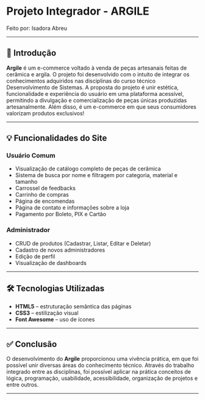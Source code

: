 # Projeto Integrador - ARGILE

Feito por: Isadora Abreu

---

## 🎯 Introdução

**Argile** é um e-commerce voltado à venda de peças artesanais feitas de cerâmica e argila. O projeto foi desenvolvido com o intuito de integrar os conhecimentos adquiridos nas disciplinas do curso técnico Desenvolvimento de Sistemas.
A proposta do projeto é unir estética, funcionalidade e experiência do usuário em uma plataforma acessível, permitindo a divulgação e comercialização de peças únicas produzidas artesanalmente. Além disso, é um e-commerce em que seus consumidores valorizam produtos exclusivos!

---

## 💡 Funcionalidades do Site

### Usuário Comum

- Visualização de catálogo completo de peças de cerâmica
- Sistema de busca por nome e filtragem por categoria, material e tamanho
- Carrossel de feedbacks
- Carrinho de compras
- Página de encomendas
- Página de contato e informações sobre a loja
- Pagamento por Boleto, PIX e Cartão

### Administrador

- CRUD de produtos (Cadastrar, Listar, Editar e Deletar)
- Cadastro de novos administradores
- Edição de perfil
- Visualização de dashboards

---

## 🛠 Tecnologias Utilizadas

- **HTML5** – estruturação semântica das páginas  
- **CSS3** – estilização visual 
- **Font Awesome** – uso de ícones 

---

## ✅ Conclusão

O desenvolvimento do **Argile** proporcionou uma vivência prática, em que foi possível unir diversas áreas do conhecimento técnico. Através do trabalho integrado entre as disciplinas, foi possível aplicar na prática conceitos de lógica, programação, usabilidade, acessibilidade, organização de projetos e entre outros.

---

